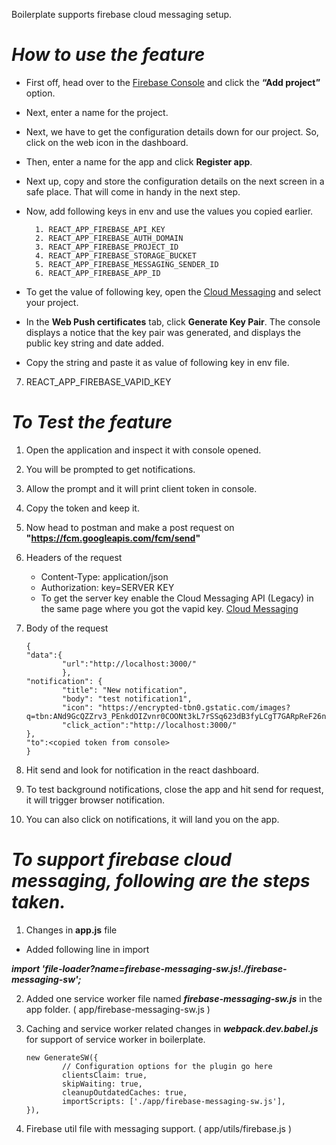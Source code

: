 Boilerplate supports firebase cloud messaging setup.

# **_How to use the feature_**

- First off, head over to the [Firebase Console](https://console.firebase.google.com/) and click the **“Add project”** option.

- Next, enter a name for the project.

- Next, we have to get the configuration details down for our project. So, click on the web icon in the dashboard.

- Then, enter a name for the app and click **Register app**.

- Next up, copy and store the configuration details on the next screen in a safe place. That will come in handy in the next step.

- Now, add following keys in env and use the values you copied earlier.

        1. REACT_APP_FIREBASE_API_KEY
        2. REACT_APP_FIREBASE_AUTH_DOMAIN
        3. REACT_APP_FIREBASE_PROJECT_ID
        4. REACT_APP_FIREBASE_STORAGE_BUCKET
        5. REACT_APP_FIREBASE_MESSAGING_SENDER_ID
        6. REACT_APP_FIREBASE_APP_ID

- To get the value of following key, open the [Cloud Messaging](https://console.firebase.google.com/project/_/settings/cloudmessaging/) and select your project.
- In the **Web Push certificates** tab, click **Generate Key Pair**. The console displays a notice that the key pair was generated, and displays the public key string and date added.
- Copy the string and paste it as value of following key in env file.

7. REACT_APP_FIREBASE_VAPID_KEY

# **_To Test the feature_**

1.  Open the application and inspect it with console opened.
2.  You will be prompted to get notifications.
3.  Allow the prompt and it will print client token in console.
4.  Copy the token and keep it.
5.  Now head to postman and make a post request on **"https://fcm.googleapis.com/fcm/send"**
6.  Headers of the request
    - Content-Type: application/json
    - Authorization: key=SERVER KEY
    - To get the server key enable the Cloud Messaging API (Legacy) in the same page where you got the vapid key. [Cloud Messaging](https://console.firebase.google.com/project/*/settings/cloudmessaging/)
7.  Body of the request

        {
        "data":{
                "url":"http://localhost:3000/"
                },
        "notification": {
                "title": "New notification",
                "body": "test notification1",
                "icon": "https://encrypted-tbn0.gstatic.com/images?q=tbn:ANd9GcQZZrv3_PEnkdOIZvnr0COONt3kL7rSSq623dB3fyLCgT7GARpReF26nPOre6JCLHKu7KQ&usqp=CAU",
                "click_action":"http://localhost:3000/"
        },
        "to":<copied token from console>
        }

8.  Hit send and look for notification in the react dashboard.
9.  To test background notifications, close the app and hit send for request, it will trigger browser notification.
10. You can also click on notifications, it will land you on the app.

# **_To support firebase cloud messaging, following are the steps taken._**

1. Changes in **app.js** file

- Added following line in import

**_import 'file-loader?name=firebase-messaging-sw.js!./firebase-messaging-sw';_**

2.  Added one service worker file named **_firebase-messaging-sw.js_** in the app folder. ( app/firebase-messaging-sw.js )

3.  Caching and service worker related changes in **_webpack.dev.babel.js_** for support of service worker in boilerplate.

        new GenerateSW({
                // Configuration options for the plugin go here
                clientsClaim: true,
                skipWaiting: true,
                cleanupOutdatedCaches: true,
                importScripts: ['./app/firebase-messaging-sw.js'],
        }),

4.  Firebase util file with messaging support. ( app/utils/firebase.js )
